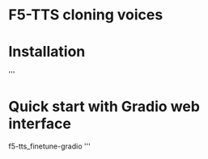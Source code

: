 # F5-TTS cloning voices

# Installation


'''
  # Quick start with Gradio web interface
  f5-tts_finetune-gradio
'''
